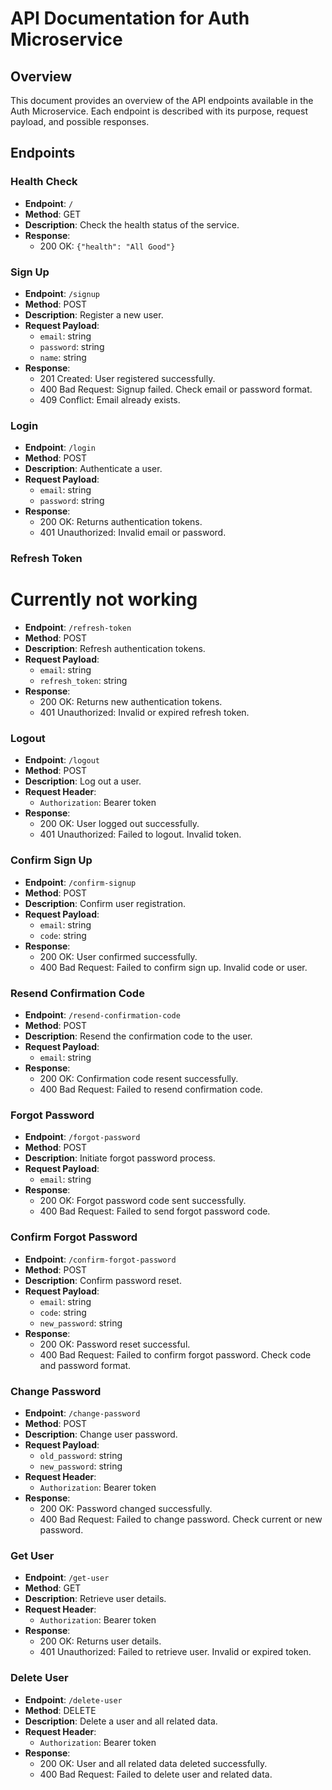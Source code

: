 # API Documentation for Auth Microservice

## Overview

This document provides an overview of the API endpoints available in the Auth Microservice. Each endpoint is described with its purpose, request payload, and possible responses.

## Endpoints

### Health Check

- **Endpoint**: `/`
- **Method**: GET
- **Description**: Check the health status of the service.
- **Response**: 
  - 200 OK: `{"health": "All Good"}`

### Sign Up

- **Endpoint**: `/signup`
- **Method**: POST
- **Description**: Register a new user.
- **Request Payload**: 
  - `email`: string
  - `password`: string
  - `name`: string
- **Response**: 
  - 201 Created: User registered successfully.
  - 400 Bad Request: Signup failed. Check email or password format.
  - 409 Conflict: Email already exists.

### Login

- **Endpoint**: `/login`
- **Method**: POST
- **Description**: Authenticate a user.
- **Request Payload**: 
  - `email`: string
  - `password`: string
- **Response**: 
  - 200 OK: Returns authentication tokens.
  - 401 Unauthorized: Invalid email or password.

### Refresh Token

# Currently not working

- **Endpoint**: `/refresh-token`
- **Method**: POST
- **Description**: Refresh authentication tokens.
- **Request Payload**: 
  - `email`: string
  - `refresh_token`: string
- **Response**: 
  - 200 OK: Returns new authentication tokens.
  - 401 Unauthorized: Invalid or expired refresh token.

### Logout

- **Endpoint**: `/logout`
- **Method**: POST
- **Description**: Log out a user.
- **Request Header**: 
  - `Authorization`: Bearer token
- **Response**: 
  - 200 OK: User logged out successfully.
  - 401 Unauthorized: Failed to logout. Invalid token.

### Confirm Sign Up

- **Endpoint**: `/confirm-signup`
- **Method**: POST
- **Description**: Confirm user registration.
- **Request Payload**: 
  - `email`: string
  - `code`: string
- **Response**: 
  - 200 OK: User confirmed successfully.
  - 400 Bad Request: Failed to confirm sign up. Invalid code or user.

### Resend Confirmation Code

- **Endpoint**: `/resend-confirmation-code`
- **Method**: POST
- **Description**: Resend the confirmation code to the user.
- **Request Payload**: 
  - `email`: string
- **Response**: 
  - 200 OK: Confirmation code resent successfully.
  - 400 Bad Request: Failed to resend confirmation code.

### Forgot Password

- **Endpoint**: `/forgot-password`
- **Method**: POST
- **Description**: Initiate forgot password process.
- **Request Payload**: 
  - `email`: string
- **Response**: 
  - 200 OK: Forgot password code sent successfully.
  - 400 Bad Request: Failed to send forgot password code.

### Confirm Forgot Password

- **Endpoint**: `/confirm-forgot-password`
- **Method**: POST
- **Description**: Confirm password reset.
- **Request Payload**: 
  - `email`: string
  - `code`: string
  - `new_password`: string
- **Response**: 
  - 200 OK: Password reset successful.
  - 400 Bad Request: Failed to confirm forgot password. Check code and password format.

### Change Password

- **Endpoint**: `/change-password`
- **Method**: POST
- **Description**: Change user password.
- **Request Payload**: 
  - `old_password`: string
  - `new_password`: string
- **Request Header**: 
  - `Authorization`: Bearer token
- **Response**: 
  - 200 OK: Password changed successfully.
  - 400 Bad Request: Failed to change password. Check current or new password.

### Get User

- **Endpoint**: `/get-user`
- **Method**: GET
- **Description**: Retrieve user details.
- **Request Header**: 
  - `Authorization`: Bearer token
- **Response**: 
  - 200 OK: Returns user details.
  - 401 Unauthorized: Failed to retrieve user. Invalid or expired token.

### Delete User

- **Endpoint**: `/delete-user`
- **Method**: DELETE
- **Description**: Delete a user and all related data.
- **Request Header**: 
  - `Authorization`: Bearer token
- **Response**: 
  - 200 OK: User and all related data deleted successfully.
  - 400 Bad Request: Failed to delete user and related data.
